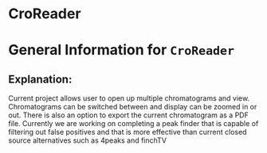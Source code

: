 # CroReader
# General Information for `CroReader`
## Explanation:
Current project allows user to open up multiple chromatograms and view. Chromatograms can be switched between and display can be zoomed in or out. There is also an option to export the current chromatogram as a PDF file. Currently we are working on completing a peak finder that is capable of filtering out false positives and that is more effective than current closed source alternatives such as 4peaks and finchTV   

